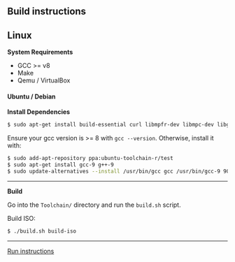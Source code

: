 ## Build instructions

## Linux

**System Requirements**

* GCC >= v8
* Make
* Qemu / VirtualBox

#### Ubuntu / Debian

**Install Dependencies**

```bash
$ sudo apt-get install build-essential curl libmpfr-dev libmpc-dev libgmp-dev e2fsprogs xorriso qemu-system-i386 qemu-utils
```

Ensure your gcc version is >= 8 with `gcc --version`. Otherwise, install it with:

```bash
$ sudo add-apt-repository ppa:ubuntu-toolchain-r/test
$ sudo apt-get install gcc-9 g++-9
$ sudo update-alternatives --install /usr/bin/gcc gcc /usr/bin/gcc-9 900 --slave /usr/bin/g++ g++ /usr/bin/g++-9
```

---

**Build**

Go into the `Toolchain/` directory and run the `build.sh` script.

Build ISO:

```bash
$ ./build.sh build-iso
```

---

[Run instructions]()